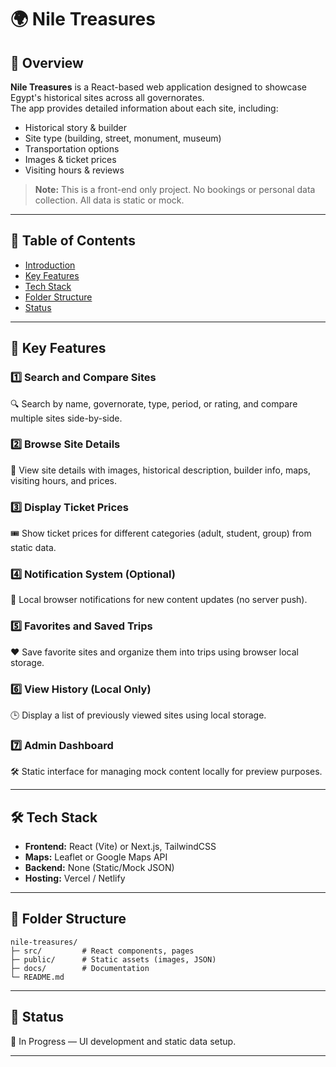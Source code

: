 # 🌍 Nile Treasures

## 📌 Overview
**Nile Treasures** is a React-based web application designed to showcase Egypt's historical sites across all governorates.  
The app provides detailed information about each site, including:
- Historical story & builder
- Site type (building, street, monument, museum)
- Transportation options
- Images & ticket prices
- Visiting hours & reviews

> **Note:** This is a front-end only project. No bookings or personal data collection. All data is static or mock.

---

## 📑 Table of Contents
- [Introduction](#-overview)
- [Key Features](#-key-features)
- [Tech Stack](#-tech-stack)
- [Folder Structure](#-folder-structure)
- [Status](#-status)

---

## 🚀 Key Features

### 1️⃣ Search and Compare Sites  
🔍 Search by name, governorate, type, period, or rating, and compare multiple sites side-by-side.

### 2️⃣ Browse Site Details  
📜 View site details with images, historical description, builder info, maps, visiting hours, and prices.

### 3️⃣ Display Ticket Prices  
🎟 Show ticket prices for different categories (adult, student, group) from static data.

### 4️⃣ Notification System (Optional)  
🔔 Local browser notifications for new content updates (no server push).

### 5️⃣ Favorites and Saved Trips  
❤️ Save favorite sites and organize them into trips using browser local storage.

### 6️⃣ View History (Local Only)  
🕒 Display a list of previously viewed sites using local storage.

### 7️⃣ Admin Dashboard  
🛠 Static interface for managing mock content locally for preview purposes.

---

## 🛠 Tech Stack
- **Frontend:** React (Vite) or Next.js, TailwindCSS  
- **Maps:** Leaflet or Google Maps API  
- **Backend:** None (Static/Mock JSON)  
- **Hosting:** Vercel / Netlify  

---

## 📂 Folder Structure
```
nile-treasures/
├─ src/         # React components, pages
├─ public/      # Static assets (images, JSON)
├─ docs/        # Documentation
└─ README.md
```

---

## 📌 Status
🚧 In Progress — UI development and static data setup.

---